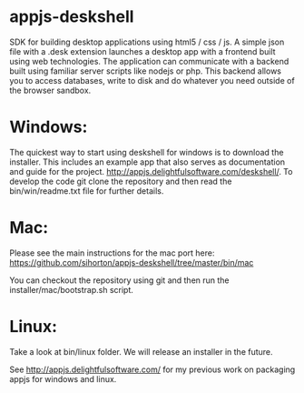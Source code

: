 appjs-deskshell
===============

SDK for building desktop applications using html5 / css / js. A simple json file with a .desk extension launches
a desktop app with a frontend built using web technologies. The application can communicate with a backend
built using familiar server scripts like nodejs or php. This backend allows you to access databases,
write to disk and do whatever you need outside of the browser sandbox.


Windows:
========

The quickest way to start using deskshell for windows is to download the installer. This includes an example app
that also serves as documentation and guide for the project. http://appjs.delightfulsoftware.com/deskshell/.
To develop the code git clone the repository and then read the bin/win/readme.txt file for further details.

Mac:
====
Please see the main instructions for the mac port here: https://github.com/sihorton/appjs-deskshell/tree/master/bin/mac

You can checkout the repository using git and then run the installer/mac/bootstrap.sh script.

Linux:
============

Take a look at bin/linux folder. We will release an installer in the future.



See http://appjs.delightfulsoftware.com/ for my previous work on packaging appjs for windows and linux.
